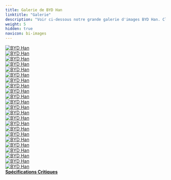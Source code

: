```yaml
---
title: Galerie de BYD Han
linktitle: "Galerie"
description: "Voir ci-dessous notre grande galerie d'images BYD Han. Cliquez sur les images pour des versions haute résolution."
weight: 5
hidden: true
navicon: bi-images
---
```

<!-- markdownlint-disable MD033 -->
<div class="row" id ="my-gallery">
	<div class="pswp-grid-item col-6 col-md-4">
		<a href="https://media.evkx.net/multimedia/models/byd/han/han/battery_1.jpg"
data-pswp-src="https://media.evkx.net/multimedia/models/byd/han/han/battery_1.jpg"
data-pswp-width="1084"
data-pswp-height="470" 
target="_blank">
			<img src="https://media.evkx.net/multimedia/models/byd/han/han/battery_1_xst.jpg" alt="BYD Han" class="img-fluid " />
		</a>
	</div>
	<div class="pswp-grid-item col-6 col-md-4">
		<a href="https://media.evkx.net/multimedia/models/byd/han/han/exterior_1.jpg"
data-pswp-src="https://media.evkx.net/multimedia/models/byd/han/han/exterior_1.jpg"
data-pswp-width="1680"
data-pswp-height="945" 
target="_blank">
			<img src="https://media.evkx.net/multimedia/models/byd/han/han/exterior_1_xst.jpg" alt="BYD Han" class="img-fluid " />
		</a>
	</div>
	<div class="pswp-grid-item col-6 col-md-4">
		<a href="https://media.evkx.net/multimedia/models/byd/han/han/exterior_2.jpg"
data-pswp-src="https://media.evkx.net/multimedia/models/byd/han/han/exterior_2.jpg"
data-pswp-width="1680"
data-pswp-height="945" 
target="_blank">
			<img src="https://media.evkx.net/multimedia/models/byd/han/han/exterior_2_xst.jpg" alt="BYD Han" class="img-fluid " />
		</a>
	</div>
	<div class="pswp-grid-item col-6 col-md-4">
		<a href="https://media.evkx.net/multimedia/models/byd/han/han/exterior_3.jpg"
data-pswp-src="https://media.evkx.net/multimedia/models/byd/han/han/exterior_3.jpg"
data-pswp-width="1600"
data-pswp-height="1067" 
target="_blank">
			<img src="https://media.evkx.net/multimedia/models/byd/han/han/exterior_3_xst.jpg" alt="BYD Han" class="img-fluid " />
		</a>
	</div>
	<div class="pswp-grid-item col-6 col-md-4">
		<a href="https://media.evkx.net/multimedia/models/byd/han/han/exterior_4.jpg"
data-pswp-src="https://media.evkx.net/multimedia/models/byd/han/han/exterior_4.jpg"
data-pswp-width="1600"
data-pswp-height="1067" 
target="_blank">
			<img src="https://media.evkx.net/multimedia/models/byd/han/han/exterior_4_xst.jpg" alt="BYD Han" class="img-fluid " />
		</a>
	</div>
	<div class="pswp-grid-item col-6 col-md-4">
		<a href="https://media.evkx.net/multimedia/models/byd/han/han/exterior_5.jpg"
data-pswp-src="https://media.evkx.net/multimedia/models/byd/han/han/exterior_5.jpg"
data-pswp-width="1600"
data-pswp-height="1067" 
target="_blank">
			<img src="https://media.evkx.net/multimedia/models/byd/han/han/exterior_5_xst.jpg" alt="BYD Han" class="img-fluid " />
		</a>
	</div>
	<div class="pswp-grid-item col-6 col-md-4">
		<a href="https://media.evkx.net/multimedia/models/byd/han/han/exterior_6.jpg"
data-pswp-src="https://media.evkx.net/multimedia/models/byd/han/han/exterior_6.jpg"
data-pswp-width="1600"
data-pswp-height="1067" 
target="_blank">
			<img src="https://media.evkx.net/multimedia/models/byd/han/han/exterior_6_xst.jpg" alt="BYD Han" class="img-fluid " />
		</a>
	</div>
	<div class="pswp-grid-item col-6 col-md-4">
		<a href="https://media.evkx.net/multimedia/models/byd/han/han/exterior_7.jpg"
data-pswp-src="https://media.evkx.net/multimedia/models/byd/han/han/exterior_7.jpg"
data-pswp-width="1600"
data-pswp-height="1067" 
target="_blank">
			<img src="https://media.evkx.net/multimedia/models/byd/han/han/exterior_7_xst.jpg" alt="BYD Han" class="img-fluid " />
		</a>
	</div>
	<div class="pswp-grid-item col-6 col-md-4">
		<a href="https://media.evkx.net/multimedia/models/byd/han/han/frontseats_1.jpg"
data-pswp-src="https://media.evkx.net/multimedia/models/byd/han/han/frontseats_1.jpg"
data-pswp-width="1920"
data-pswp-height="1156" 
target="_blank">
			<img src="https://media.evkx.net/multimedia/models/byd/han/han/frontseats_1_xst.jpg" alt="BYD Han" class="img-fluid " />
		</a>
	</div>
	<div class="pswp-grid-item col-6 col-md-4">
		<a href="https://media.evkx.net/multimedia/models/byd/han/han/frontseats_2.jpg"
data-pswp-src="https://media.evkx.net/multimedia/models/byd/han/han/frontseats_2.jpg"
data-pswp-width="1600"
data-pswp-height="1067" 
target="_blank">
			<img src="https://media.evkx.net/multimedia/models/byd/han/han/frontseats_2_xst.jpg" alt="BYD Han" class="img-fluid " />
		</a>
	</div>
	<div class="pswp-grid-item col-6 col-md-4">
		<a href="https://media.evkx.net/multimedia/models/byd/han/han/headlights_1.jpg"
data-pswp-src="https://media.evkx.net/multimedia/models/byd/han/han/headlights_1.jpg"
data-pswp-width="1600"
data-pswp-height="1067" 
target="_blank">
			<img src="https://media.evkx.net/multimedia/models/byd/han/han/headlights_1_xst.jpg" alt="BYD Han" class="img-fluid " />
		</a>
	</div>
	<div class="pswp-grid-item col-6 col-md-4">
		<a href="https://media.evkx.net/multimedia/models/byd/han/han/interior_1.jpg"
data-pswp-src="https://media.evkx.net/multimedia/models/byd/han/han/interior_1.jpg"
data-pswp-width="1920"
data-pswp-height="1255" 
target="_blank">
			<img src="https://media.evkx.net/multimedia/models/byd/han/han/interior_1_xst.jpg" alt="BYD Han" class="img-fluid " />
		</a>
	</div>
	<div class="pswp-grid-item col-6 col-md-4">
		<a href="https://media.evkx.net/multimedia/models/byd/han/han/interior_2.jpg"
data-pswp-src="https://media.evkx.net/multimedia/models/byd/han/han/interior_2.jpg"
data-pswp-width="1920"
data-pswp-height="1200" 
target="_blank">
			<img src="https://media.evkx.net/multimedia/models/byd/han/han/interior_2_xst.jpg" alt="BYD Han" class="img-fluid " />
		</a>
	</div>
	<div class="pswp-grid-item col-6 col-md-4">
		<a href="https://media.evkx.net/multimedia/models/byd/han/han/interior_3.jpg"
data-pswp-src="https://media.evkx.net/multimedia/models/byd/han/han/interior_3.jpg"
data-pswp-width="1600"
data-pswp-height="1067" 
target="_blank">
			<img src="https://media.evkx.net/multimedia/models/byd/han/han/interior_3_xst.jpg" alt="BYD Han" class="img-fluid " />
		</a>
	</div>
	<div class="pswp-grid-item col-6 col-md-4">
		<a href="https://media.evkx.net/multimedia/models/byd/han/han/interior_4.jpg"
data-pswp-src="https://media.evkx.net/multimedia/models/byd/han/han/interior_4.jpg"
data-pswp-width="1600"
data-pswp-height="1067" 
target="_blank">
			<img src="https://media.evkx.net/multimedia/models/byd/han/han/interior_4_xst.jpg" alt="BYD Han" class="img-fluid " />
		</a>
	</div>
	<div class="pswp-grid-item col-6 col-md-4">
		<a href="https://media.evkx.net/multimedia/models/byd/han/han/main_1.jpg"
data-pswp-src="https://media.evkx.net/multimedia/models/byd/han/han/main_1.jpg"
data-pswp-width="1680"
data-pswp-height="945" 
target="_blank">
			<img src="https://media.evkx.net/multimedia/models/byd/han/han/main_1_xst.jpg" alt="BYD Han" class="img-fluid " />
		</a>
	</div>
	<div class="pswp-grid-item col-6 col-md-4">
		<a href="https://media.evkx.net/multimedia/models/byd/han/han/screens_1.jpg"
data-pswp-src="https://media.evkx.net/multimedia/models/byd/han/han/screens_1.jpg"
data-pswp-width="1920"
data-pswp-height="1059" 
target="_blank">
			<img src="https://media.evkx.net/multimedia/models/byd/han/han/screens_1_xst.jpg" alt="BYD Han" class="img-fluid " />
		</a>
	</div>
	<div class="pswp-grid-item col-6 col-md-4">
		<a href="https://media.evkx.net/multimedia/models/byd/han/han/screens_2.jpg"
data-pswp-src="https://media.evkx.net/multimedia/models/byd/han/han/screens_2.jpg"
data-pswp-width="1920"
data-pswp-height="1299" 
target="_blank">
			<img src="https://media.evkx.net/multimedia/models/byd/han/han/screens_2_xst.jpg" alt="BYD Han" class="img-fluid " />
		</a>
	</div>
	<div class="pswp-grid-item col-6 col-md-4">
		<a href="https://media.evkx.net/multimedia/models/byd/han/han/screens_3.jpg"
data-pswp-src="https://media.evkx.net/multimedia/models/byd/han/han/screens_3.jpg"
data-pswp-width="1600"
data-pswp-height="1067" 
target="_blank">
			<img src="https://media.evkx.net/multimedia/models/byd/han/han/screens_3_xst.jpg" alt="BYD Han" class="img-fluid " />
		</a>
	</div>
	<div class="pswp-grid-item col-6 col-md-4">
		<a href="https://media.evkx.net/multimedia/models/byd/han/han/secondrowseats_1.jpg"
data-pswp-src="https://media.evkx.net/multimedia/models/byd/han/han/secondrowseats_1.jpg"
data-pswp-width="1600"
data-pswp-height="960" 
target="_blank">
			<img src="https://media.evkx.net/multimedia/models/byd/han/han/secondrowseats_1_xst.jpg" alt="BYD Han" class="img-fluid " />
		</a>
	</div>
	<div class="pswp-grid-item col-6 col-md-4">
		<a href="https://media.evkx.net/multimedia/models/byd/han/han/secondrowseats_2.jpg"
data-pswp-src="https://media.evkx.net/multimedia/models/byd/han/han/secondrowseats_2.jpg"
data-pswp-width="1600"
data-pswp-height="1067" 
target="_blank">
			<img src="https://media.evkx.net/multimedia/models/byd/han/han/secondrowseats_2_xst.jpg" alt="BYD Han" class="img-fluid " />
		</a>
	</div>
	<div class="pswp-grid-item col-6 col-md-4">
		<a href="https://media.evkx.net/multimedia/models/byd/han/han/trunk_1.jpg"
data-pswp-src="https://media.evkx.net/multimedia/models/byd/han/han/trunk_1.jpg"
data-pswp-width="1600"
data-pswp-height="1067" 
target="_blank">
			<img src="https://media.evkx.net/multimedia/models/byd/han/han/trunk_1_xst.jpg" alt="BYD Han" class="img-fluid " />
		</a>
	</div>
	<div class="pswp-grid-item col-6 col-md-4">
		<a href="https://media.evkx.net/multimedia/models/byd/han/han/v2l_1.jpg"
data-pswp-src="https://media.evkx.net/multimedia/models/byd/han/han/v2l_1.jpg"
data-pswp-width="1680"
data-pswp-height="945" 
target="_blank">
			<img src="https://media.evkx.net/multimedia/models/byd/han/han/v2l_1_xst.jpg" alt="BYD Han" class="img-fluid " />
		</a>
	</div>
</div>
<script type="module">
  import PhotoSwipeLightbox from '/js/photoswipe-lightbox.esm.js';
    const lightbox = new PhotoSwipeLightbox({
       gallery: '#my-gallery',
        children: 'a',
        pswpModule: () => import('/js/photoswipe.esm.js')
    });
lightbox.init();
</script>
<div class="mt-3 mb-3">
<a href="../specifications/" class="text-decoration-none text-black">
<strong><i class="bi-arrow-left"></i> Spécifications </strong>
</a>
<a href="../reviews/" class="text-decoration-none text-black float-end">
<strong>Critiques <i class="bi-arrow-right"></i></strong>
</a>
</div>
